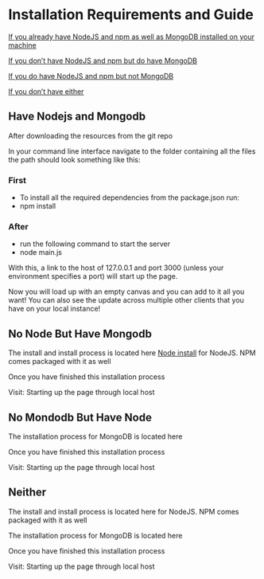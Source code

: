 # Installation Requirements and Guide

[If you already have NodeJS and npm as well as MongoDB installed on your machine](#have-nodejs-and-mongodb)

[If you don’t have NodeJS and npm but do have MongoDB](#no-node-but-have-mongodb)

[If you do have NodeJS and npm but not MongoDB](#no-mongodb-but-have-node)

[If you don’t have either](#neither)



## Have Nodejs and Mongodb
After downloading the resources from the git repo

In your command line interface navigate to the folder containing all the files the path should look something like this:


### First
* To install all the required dependencies from the package.json run:
* npm install
### After
* run the following command to start the server
* node main.js



With this, a link to the host of 127.0.0.1 and port 3000 (unless your environment specifies a port) will start up the page.

Now you will load up with an empty canvas and you can add to it all you want! You can also see the update across multiple other clients that you have on your local instance!




## No Node But Have Mongodb

The install and install process is located here [Node install](https://nodejs.org/en/download) for NodeJS. NPM comes packaged with it as well

Once you have finished this installation process

Visit:  Starting up the page through local host




## No Mondodb But Have Node
The installation process for MongoDB is located here

Once you have finished this installation process

Visit:  Starting up the page through local host




## Neither
The install and install process is located here for NodeJS. NPM comes packaged with it as well

The installation process for MongoDB is located here

Once you have finished this installation process

Visit:  Starting up the page through local host

